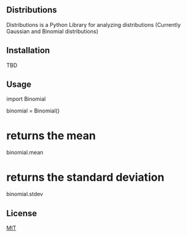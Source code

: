 ## Distributions

Distributions is a Python Library for analyzing distributions (Currently Gaussian and Binomial distributions)

## Installation
TBD

## Usage
import Binomial

binomial = Binomial()

# returns the mean
binomial.mean

# returns the standard deviation
binomial.stdev

## License

[MIT](https://choosealicense.com/licenses/mit/)
